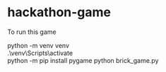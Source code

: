 # hackathon-game
To run this game 


python -m venv venv         
.\venv\Scripts\activate     
 python -m pip install pygame
 python brick_game.py
